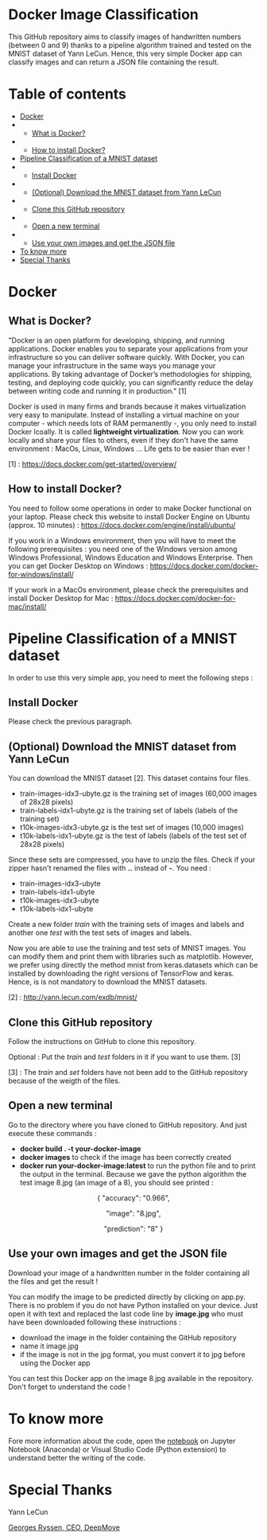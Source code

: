 # Docker Image Classification
This GitHub repository aims to classify images of handwritten numbers (between 0 and 9) thanks to a pipeline algorithm trained and tested on the MNIST dataset of Yann LeCun. Hence, this very simple Docker app can classify images and can return a JSON file containing the result. 

# Table of contents

- [Docker](#docker)
- - [What is Docker?](#what-is-docker)
- - [How to install Docker?](#how-to-install-docker)
- [Pipeline Classification of a MNIST dataset](#pipeline-classification-of-a-mnist-dataset)
- - [Install Docker](#install-docker)
- - [(Optional) Download the MNIST dataset from Yann LeCun](#optional-download-the-mnist-dataset-from-yann-lecun)
- - [Clone this GitHub repository](#clone-this-github-repository)
- - [Open a new terminal](#open-a-new-terminal)
- - [Use your own images and get the JSON file](#use-your-own-images-and-get-the-json-file)
- [To know more](#to-know-more)
- [Special Thanks](#special-thanks)

# Docker

## What is Docker?
"Docker is an open platform for developing, shipping, and running applications. Docker enables you to separate your applications from your infrastructure so you can deliver software quickly. With Docker, you can manage your infrastructure in the same ways you manage your applications. By taking advantage of Docker’s methodologies for shipping, testing, and deploying code quickly, you can significantly reduce the delay between writing code and running it in production." [1]

Docker is used in many firms and brands because it makes virtualization very easy to manipulate. Instead of installing a virtual machine on your computer - which needs lots of RAM permanently -, you only need to install Docker lcoally. It is called **lightweight virtualization**. Now you can work locally and share your files to others, even if they don't have the same environment : MacOs, Linux, Windows ... Life gets to be easier than ever !

[1] : https://docs.docker.com/get-started/overview/

## How to install Docker?
You need to follow some operations in order to make Docker functional on your laptop. Please check this website to install Docker Engine on Ubuntu (approx. 10 minutes) : https://docs.docker.com/engine/install/ubuntu/

If you work in a Windows environment, then you will have to meet the following prerequisites : you need one of the Windows version among Windows Professional, Windows Education and Windows Enterprise. Then you can get Docker Desktop on Windows : https://docs.docker.com/docker-for-windows/install/

If your work in a MacOs environment, please check the prerequisites and install Docker Desktop for Mac : https://docs.docker.com/docker-for-mac/install/

# Pipeline Classification of a MNIST dataset

In order to use this very simple app, you need to meet the following steps :

## Install Docker
Please check the previous paragraph.

## (Optional) Download the MNIST dataset from Yann LeCun
You can download the MNIST dataset [2]. This dataset contains four files.
- train-images-idx3-ubyte.gz is the training set of images (60,000 images of 28x28 pixels)
- train-labels-idx1-ubyte.gz is the training set of labels (labels of the training set)
- t10k-images-idx3-ubyte.gz is the test set of images (10,000 images)
- t10k-labels-idx1-ubyte.gz is the test of labels (labels of the test set of 28x28 pixels)

Since these sets are compressed, you have to unzip the files. Check if your zipper hasn't renamed the files with **..** instead of **-**. You need :
- train-images-idx3-ubyte
- train-labels-idx1-ubyte
- t10k-images-idx3-ubyte
- t10k-labels-idx1-ubyte

Create a new folder *train* with the training sets of images and labels and another one *test* with the test sets of images and labels.

Now you are able to use the training and test sets of MNIST images. You can modify them and print them with libraries such as matplotlib. However, we prefer using directly the method mnist from keras.datasets which can be installed by downloading the right versions of TensorFlow and keras. Hence, is is not mandatory to download the MNIST datasets.

[2] : http://yann.lecun.com/exdb/mnist/

## Clone this GitHub repository
Follow the instructions on GitHub to clone this repository. 

Optional : Put the *train* and *test* folders in it if you want to use them. [3]

[3] : The *train* and *set* folders have not been add to the GitHub repository because of the weigth of the files.

## Open a new terminal 
Go to the directory where you have cloned to GitHub repository.
And just execute these commands :

- **docker build . -t your-docker-image** 
- **docker images** to check if the image has been correctly created
- **docker run your-docker-image:latest** to run the python file and to print the output in the terminal. Because we gave the python algorithm the test image 8.jpg (an image of a 8), you should see printed : 

<div align="center"> { "accuracy": "0.966",
   
   "image": "8.jpg",
   
   "prediction": "8" } </div>

  
## Use your own images and get the JSON file
Download your image of a handwritten number in the folder containing all the files and get the result !

You can modify the image to be predicted directly by clicking on app.py. There is no problem if you do not have Python installed on your device. Just open it with text and replaced the last code line by **image.jpg** who must have been downloaded following these instructions :
- download the image in the folder containing the GitHub repository
- name it image.jpg
- if the image is not in the jpg format, you must convert it to jpg before using the Docker app

You can test this Docker app on the image 8.jpg available in the repository. Don't forget to understand the code !


# To know more
Fore more information about the code, open the [notebook](notebook/explanation_code.ipynb) on Jupyter Notebook (Anaconda) or Visual Studio Code (Python extension) to understand better the writing of the code.

# Special Thanks
Yann LeCun

[Georges Ryssen, CEO, DeepMove](https://fr.linkedin.com/in/georgesryssen)

